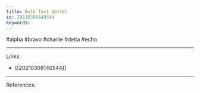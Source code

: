 ```yaml
---
title: Bulk Test Zettel
id: 20210308140544
keywords:
---
```

#alpha #bravo #charlie #delta #echo

---
Links:

- [[20210308140544]]

---
References:
